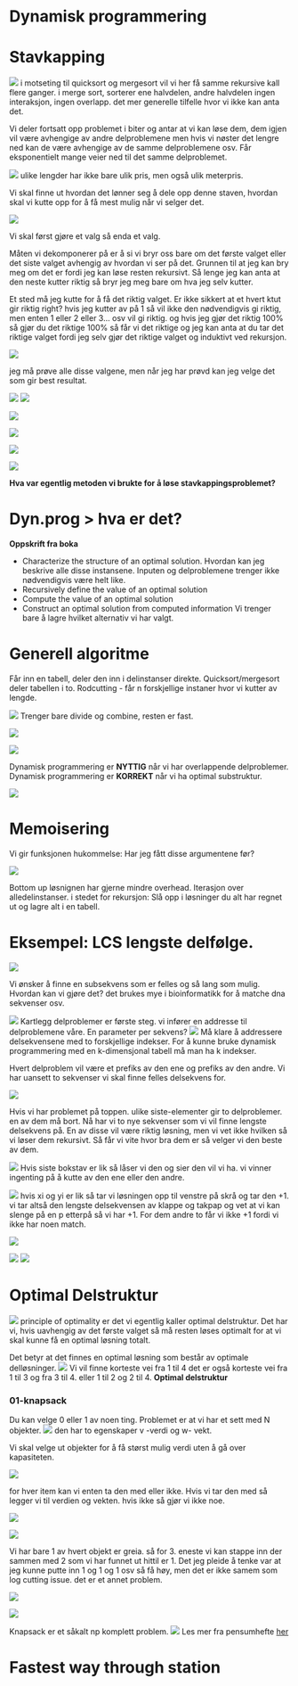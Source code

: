 # **Dynamisk programmering**

# **Stavkapping**

![](images20.png)
i motseting til quicksort og mergesort vil vi her få samme rekursive kall flere ganger.  i merge sort, sorterer ene halvdelen, andre halvdelen ingen interaksjon, ingen overlapp. det mer generelle tilfelle hvor vi ikke kan anta det.

Vi deler fortsatt opp problemet i biter og antar at vi kan løse dem, dem igjen vil være avhengige av andre delproblemene men hvis vi nøster det lengre ned kan de være avhengige av de samme delproblemene osv.
Får eksponentielt mange veier ned til det samme delproblemet.


![](images/21.png)
ulike lengder har ikke bare ulik pris, men også ulik meterpris.

Vi skal finne ut hvordan det lønner seg å dele opp denne staven, hvordan skal vi kutte opp for å få mest mulig når vi selger det.

![](images/22.png)

Vi skal først gjøre et valg så enda et valg.

Måten vi dekomponerer på er å si vi bryr oss bare om det første valget eller det siste valget avhengig av hvordan vi ser på det. 
Grunnen til at jeg kan bry meg om det er fordi jeg kan løse resten rekursivt. 
Så lenge jeg kan anta at den neste kutter riktig så bryr jeg meg bare om hva jeg selv kutter. 

Et sted må jeg kutte for å få det riktig valget.
Er ikke sikkert at et hvert ktut gir riktig right?
hvis jeg kutter av på 1 så vil ikke den nødvendigvis gi riktig, men enten 1 eller 2 eller 3... osv vil gi riktig. og hvis jeg gjør det riktig 100% så gjør du det riktige 100% så får vi det riktige og jeg kan anta at du tar det riktige valget fordi jeg selv gjør det riktige valget og induktivt ved rekursjon. 

![](images/23.png)

jeg må prøve alle disse valgene, men når jeg har prøvd kan jeg velge det som gir best resultat. 

![](images/24.png)
![](images/25.png)

![](images/26.png)

![](images/27.png)

![](images/28.png)

![](images/29.png)

**Hva var egentlig metoden vi brukte for å løse stavkappingsproblemet?**

# **Dyn.prog > hva er det?**
**Oppskrift fra boka**

- Characterize the structure of an optimal solution. Hvordan kan jeg beskrive alle disse instansene. Inputen og delproblemene trenger ikke nødvendigvis være helt like.
- Recursively define the value of an optimal solution
- Compute the value of an optimal solution
- Construct an optimal solution from computed information Vi trenger bare å lagre hvilket alternativ vi har valgt. 


# Generell algoritme

Får inn en tabell, deler den inn i delinstanser direkte. Quicksort/mergesort deler tabellen i to. Rodcutting - får n forskjellige instaner hvor vi kutter av lengde. 

![](images/30.png)
Trenger bare divide og combine, resten er fast.

![](images/31.png)

![](images/32.png)

Dynamisk programmering er **NYTTIG** når vi har overlappende delproblemer.
Dynamisk programmering er **KORREKT** når vi ha optimal substruktur.

![](images/12390.png)

# Memoisering

Vi gir funksjonen hukommelse: Har jeg fått disse argumentene før? 

![](images/33.png)

Bottom up løsnignen har gjerne mindre overhead. Iterasjon over alledelinstanser. i stedet for rekursjon: Slå opp i løsninger du alt har regnet ut og lagre alt i en tabell. 
# **Eksempel: LCS** lengste delfølge.

![](images/34.png)

Vi ønsker å finne en subsekvens som er felles og så lang som mulig. 
Hvordan kan vi gjøre det? det brukes mye i bioinformatikk for å matche dna sekvenser osv. 

![](images/35.png)
Kartlegg delproblemer er første steg. 
vi infører en addresse til delproblemene våre. En parameter per sekvens?
![](images/36.png)
Må klare å addressere delsekvensene med to forskjellige indekser.
For å kunne bruke dynamisk programmering med en k-dimensjonal tabell må man ha k indekser.

Hvert delproblem vil være et prefiks av den ene og prefiks av den andre. Vi har uansett to sekvenser vi skal finne felles delsekvens for. 

![](images/37.png)

Hvis vi har problemet på toppen.
ulike siste-elementer gir to delproblemer. en av dem må bort.
Nå har vi to nye sekvenser som vi vil finne lengste delsekvens på. En av disse vil være riktig løsning, men vi vet ikke hvilken så vi løser dem rekursivt. Så får vi vite hvor bra dem er så velger vi den beste av dem. 

![](images/38.png)
Hvis siste bokstav er lik så låser vi den og sier den vil vi ha. vi vinner ingenting på å kutte av den ene eller den andre. 

![](images/39.png)
hvis xi og yi er lik så tar vi løsningen opp til venstre på skrå og tar den +1. vi tar altså den lengste delsekvensen av klappe og takpap og vet at vi kan slenge på en p etterpå så vi har +1. For dem andre to får vi ikke +1 fordi vi ikke har noen match. 

![](images/40.png)

![](images/41.png)
![](images/42.png)


# **Optimal** **Delstruktur**
![](images/yolo.png)
principle of optimality er det vi egentlig kaller optimal delstruktur.
Det har vi, hvis uavhengig av det første valget så må resten løses optimalt for at vi skal kunne få en optimal løsning totalt.

Det betyr at det finnes en optimal løsning som består av optimale delløsninger.
![](images/1.png)
Vi vil finne korteste vei fra 1 til 4
det er også korteste vei fra 1 til 3 og fra 3 til 4.
eller 1 til 2 og 2 til 4.
**Optimal delstruktur**

### 01-knapsack
Du kan velge 0 eller 1 av noen ting. Problemet er at vi har et sett med N objekter. 
![](images/2.png)
den har to egenskaper v -verdi og w- vekt.

Vi skal velge ut objekter for å få størst mulig verdi uten å gå over kapasiteten. 

![](images/3.png)

for hver item kan vi enten ta den med eller ikke. Hvis vi tar den med så legger vi til verdien og vekten. hvis ikke så gjør vi ikke noe. 

![](images/4.png)

![](images/5.png)

Vi har bare 1 av hvert objekt er greia. så for 3. eneste vi kan stappe inn der sammen med 2 som vi har funnet ut hittil er 1. 
Det jeg pleide å tenke var at jeg kunne putte inn 1 og 1 og 1 osv så få høy, men det er ikke samem som log cutting issue. det er et annet problem. 


![](images/6.png)

![](images/7.png)

Knapsack er et såkalt np komplett problem.
![](images/8.png)
Les mer fra pensumhefte [her](../pensumhefte.md#Appendiks-D)

# Fastest way through station

